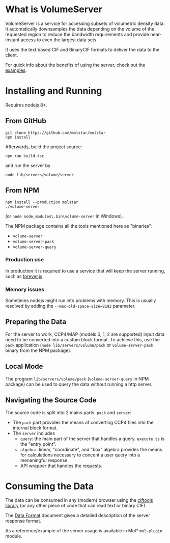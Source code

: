 What is VolumeServer
=====================

VolumeServer is a service for accessing subsets of volumetric density data. It automatically downsamples the data depending on the volume of the requested region to reduce the bandwidth requirements and provide near-instant access to even the largest data sets.

It uses the text based CIF and BinaryCIF formats to deliver the data to the client. 

For quick info about the benefits of using the server, check out the [examples](examples.md).

Installing and Running
=====================

Requires nodejs 8+.

## From GitHub

```
git clone https://github.com/molstar/molstar
npm install
```

Afterwards, build the project source:

```
npm run build-tsc
```

and run the server by 

```
node lib/servers/volume/server
```

## From NPM

```
npm install --production molstar
./volume-server 
```

(or ``node node_modules\.bin\volume-server`` in Windows).

The NPM package contains all the tools mentioned here as "binaries":

- ``volume-server``
- ``volume-server-pack``
- ``volume-server-query``


### Production use

In production it is required to use a service that will keep the server running, such as [forever.js](https://github.com/foreverjs/forever).


### Memory issues

Sometimes nodejs might run into problems with memory. This is usually resolved by adding the ``--max-old-space-size=8192`` parameter.


## Preparing the Data

For the server to work, CCP4/MAP (models 0, 1, 2 are supported) input data need to be converted into a custom block format. 
To achieve this, use the ``pack`` application (``node lib/servers/volume/pack`` or ``volume-server-pack`` binary from the NPM package).

## Local Mode

The program  ``lib/servers/volume/pack`` (``volume-server-query`` in NPM package) can be used to query the data without running a http server.

## Navigating the Source Code

The source code is split into 2 mains parts: ``pack`` and ``server``:

- The ``pack`` part provides the means of converting CCP4 files into the internal block format.
- The ``server`` includes
  - ``query``: the main part of the server that handles a query. ``execute.ts`` is the "entry point".
  - ``algebra``: linear, "coordinate", and "box" algebra provides the means for calculations necessary to concent a user query into a menaningful response.
  - API wrapper that handles the requests.

Consuming the Data 
==================

The data can be consumed in any (modern) browser using the [ciftools library](https://github.com/molstar/ciftools) (or any other piece of code that can read text or binary CIF).

The [Data Format](DataFormat.md) document gives a detailed description of the server response format.

As a reference/example of the server usage is available in Mol* ``mol-plugin`` module.